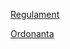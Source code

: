 [Regulament](https://github.com/pguta/test_android/blob/gh-pages/Regulament.html)

[Ordonanta](https://github.com/pguta/test_android/blob/master/Ordonanta.html)
